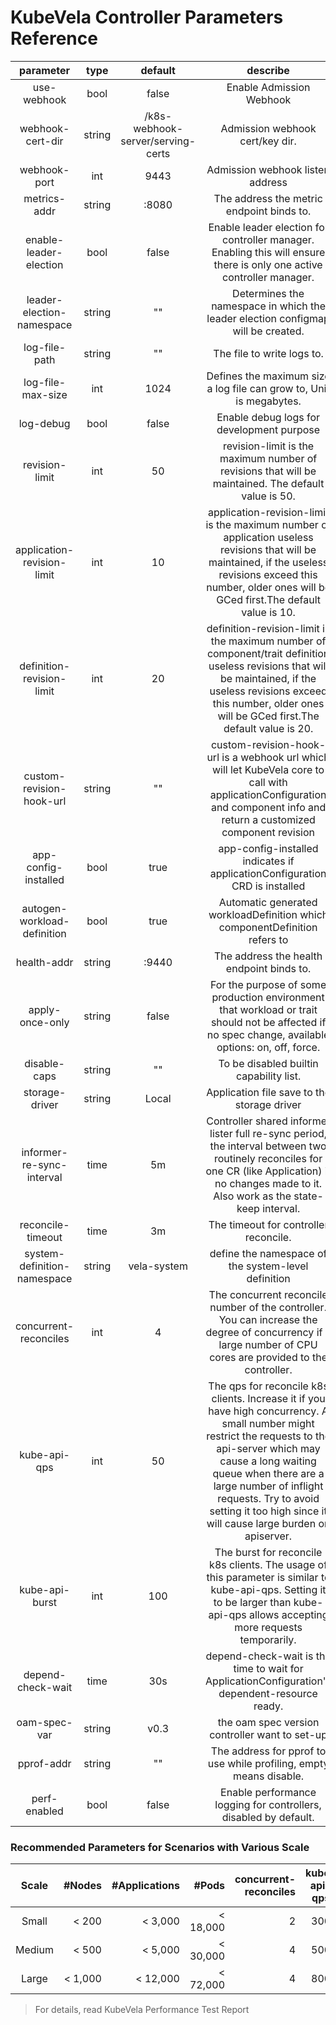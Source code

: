 # KubeVela Controller Parameters Reference

|          parameter          |  type  |              default              |                           describe                           |
| :-------------------------: | :----: | :-------------------------------: | :----------------------------------------------------------: |
|         use-webhook         |  bool  |               false               |                   Enable Admission Webhook                   |
|      webhook-cert-dir       | string | /k8s-webhook-server/serving-certs |               Admission webhook cert/key dir.                |
|        webhook-port         |  int   |               9443                |               Admission webhook listen address               |
|        metrics-addr         | string |               :8080               |          The address the metric endpoint binds to.           |
|   enable-leader-election    |  bool  |               false               | Enable leader election for controller manager. Enabling this will ensure there is only one active controller manager. |
|  leader-election-namespace  | string |                ""                 | Determines the namespace in which the leader election configmap will be created. |
|        log-file-path        | string |                ""                 |                  The file to write logs to.                  |
|      log-file-max-size      |  int   |               1024                | Defines the maximum size a log file can grow to, Unit is megabytes. |
|          log-debug          |  bool  |               false               |          Enable debug logs for development purpose           |
|       revision-limit        |  int   |                50                 | revision-limit is the maximum number of revisions that will be maintained. The default value is 50. |
| application-revision-limit  |  int   |                10                 | application-revision-limit is the maximum number of application useless revisions that will be maintained, if the useless revisions exceed this number, older ones will be GCed first.The default value is 10. |
|  definition-revision-limit  |  int   |                20                 | definition-revision-limit is the maximum number of component/trait definition useless revisions that will be maintained, if the useless revisions exceed this number, older ones will be GCed first.The default value is 20. |
|  custom-revision-hook-url   | string |                ""                 | custom-revision-hook-url is a webhook url which will let KubeVela core to call with applicationConfiguration and component info and return a customized component revision |
|    app-config-installed     |  bool  |               true                | app-config-installed indicates if applicationConfiguration CRD is installed |
| autogen-workload-definition |  bool  |               true                | Automatic generated workloadDefinition which componentDefinition refers to |
|         health-addr         | string |               :9440               |          The address the health endpoint binds to.           |
|       apply-once-only       | string |               false               | For the purpose of some production environment that workload or trait should not be affected if no spec change, available options: on, off, force. |
|        disable-caps         | string |                ""                 |           To be disabled builtin capability list.            |
|       storage-driver        | string |               Local               |         Application file save to the storage driver          |
|  informer-re-sync-interval  |  time  |                5m                 | Controller shared informer lister full re-sync period, the interval between two routinely reconciles for one CR (like Application) if no changes made to it. Also work as the state-keep interval. |
|      reconcile-timeout      |  time  |                3m                 |           The timeout for controller reconcile.              |
| system-definition-namespace | string |            vela-system            |     define the namespace of the system-level definition      |
|    concurrent-reconciles    |  int   |                 4                 | The concurrent reconcile number of the controller. You can increase the degree of concurrency if a large number of CPU cores are provided to the controller. |
|        kube-api-qps         |  int   |                50                 | The qps for reconcile k8s clients. Increase it if you have high concurrency. A small number might restrict the requests to the api-server which may cause a long waiting queue when there are a large number of inflight requests. Try to avoid setting it too high since it will cause large burden on apiserver. |
|       kube-api-burst        |  int   |                100                | The burst for reconcile k8s clients. The usage of this parameter is similar to kube-api-qps. Setting it to be larger than kube-api-qps allows accepting more requests temporarily. |
|      depend-check-wait      |  time  |                30s                | depend-check-wait is the time to wait for ApplicationConfiguration's dependent-resource ready. |
|        oam-spec-var         | string |               v0.3                |         the oam spec version controller want to set-up       |
|         pprof-addr          | string |                ""                 | The address for pprof to use while profiling, empty means disable. |
|        perf-enabled         |  bool  |               false               | Enable performance logging for controllers, disabled by default. |

### Recommended Parameters for Scenarios with Various Scale

| Scale |  #Nodes  | #Applications |   #Pods  | concurrent-reconciles | kube-api-qps | kube-api-burst |  CPU  | Memory |
| :---: | -------: | ------------: | -------: | --------------------: | :----------: | -------------: | ----: | -----: |
| Small |  < 200   |   < 3,000     | < 18,000 |              2        |      300     |      500       |   0.5 |   1Gi  |
| Medium | < 500   |   < 5,000     | < 30,000 |              4        |      500     |      800       |     1 |   2Gi  |
| Large | < 1,000  |   < 12,000    | < 72,000 |              4        |      800     |     1,000      |     2 |   4Gi  |

> For details, read KubeVela Performance Test Report
